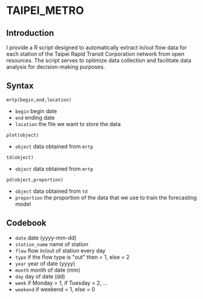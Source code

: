 # TAIPEI_METRO

## Introduction

I provide a R script designed to automatically extract in/out flow data for each station of the Taipei Rapid Transit Corporation network from open resources. The script serves to optimize data collection and facilitate data analysis for decision-making purposes.

## Syntax

`mrtp(begin,end,location)`

* `begin` begin date
* `end` ending date
* `location` the file we want to store the data

`plot(object)`

* `object` data obtained from `mrtp`

`td(object)`

* `object` data obtained from `mrtp`

`pd(object,proportion)`

* `object` data obtained from `td`
* `proportion` the proportion of the data that we use to train the forecasting model

## Codebook

* `date` date (yyyy-mm-dd)
* `station_name` name of station
* `flow` flow in/out of station every day
* `type` if the flow type is "out" then = 1, else = 2
* `year` year of date (yyyy)
* `month` month of date (mm)
* `day` day of date (dd)
* `week` if Monday = 1, if Tuesday = 2, ...
* `weekend` if weekend = 1, else = 0
